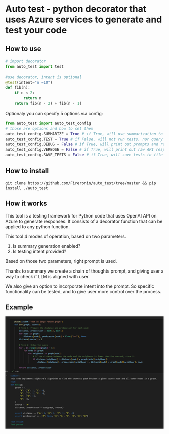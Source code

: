 # Auto test - python decorator that uses Azure services to generate and test your code

## How to use

```python
# import decorator
from auto_test import test

#use decorator, intent is optional
@test(intent="n =10")
def fib(n):
    if n < 2:
        return n
    return fib(n - 2) + fib(n - 1)

```

Optionaly you can specify 5 options via config:
```python
from auto_test import auto_test_config
# those are options and how to set them
auto_test_config.SUMMARIZE = True # if True, will use summarization to create prompt
auto_test_config.TEST = True # if False, will not run tests, nor query API
auto_test_config.DEBUG = False # if True, will print out prompts and responses
auto_test_config.VERBOSE = False # if True, will print out raw API responses
auto_test_config.SAVE_TESTS = False # if True, will save tests to file for inspection
```

## How to install

```
git clone https://github.com/Fireronin/auto_test/tree/master && pip install ./auto_test
```

## How it works

This tool is a testing framework for Python code that uses OpenAI API on Azure to generate responses. It consists of a decorator function that can be applied to any python function.

This tool 4 modes of operation, based on two parameters.
1. Is summary generation enabled?
2. Is testing intent provided?

Based on those two parameters, right prompt is used.

Thanks to summary we create a chain of thoughts prompt, and giving user a way to check if LLM is aligned with user.

We also give an option to incorporate intent into the prompt. So specific functionality can be tested, and to give user more control over the process.

## Example
![Alt text](images/auto_test.png "Example behavior")
